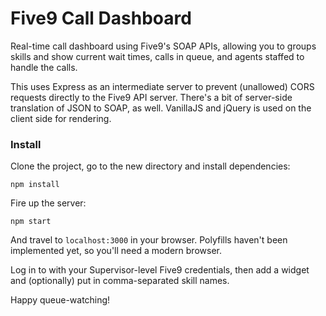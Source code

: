 # Five9 Call Dashboard
Real-time call dashboard using Five9's SOAP APIs, allowing you to groups skills and show current wait times, calls in queue, and agents staffed to handle the calls.

This uses Express as an intermediate server to prevent (unallowed) CORS requests directly to the Five9 API server. There's a bit of server-side translation of JSON to SOAP, as well. VanillaJS and jQuery is used on the client side for rendering.

### Install
Clone the project, go to the new directory and install dependencies:

```
npm install
```

Fire up the server:

```
npm start
```

And travel to `localhost:3000` in your browser. Polyfills haven't been implemented yet, so you'll need a modern browser.

Log in to with your Supervisor-level Five9 credentials, then add a widget and (optionally) put in comma-separated skill names.

Happy queue-watching!
